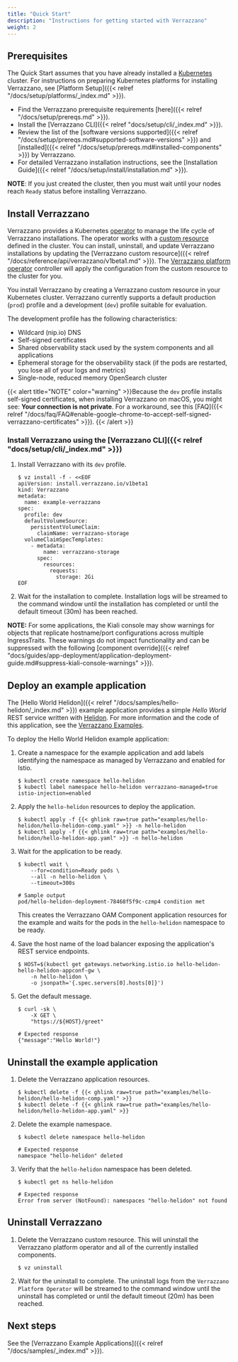 ```yaml
---
title: "Quick Start"
description: "Instructions for getting started with Verrazzano"
weight: 2
---
```



## Prerequisites

The Quick Start assumes that you have already installed a
[Kubernetes](https://kubernetes.io/) cluster. For instructions on preparing Kubernetes
platforms for installing Verrazzano, see [Platform Setup]({{< relref "/docs/setup/platforms/_index.md" >}}).

- Find the Verrazzano prerequisite requirements [here]({{< relref "/docs/setup/prereqs.md" >}}).
- Install  the [Verrazzano CLI]({{< relref "docs/setup/cli/_index.md" >}}).
- Review the list of the [software versions supported]({{< relref "/docs/setup/prereqs.md#supported-software-versions" >}}) and [installed]({{< relref "/docs/setup/prereqs.md#installed-components" >}}) by Verrazzano.
- For detailed Verrazzano installation instructions, see the [Installation Guide]({{< relref "/docs/setup/install/installation.md" >}}).

**NOTE**: If you just created the cluster, then you must wait until your nodes reach `Ready` status before installing Verrazzano.

## Install Verrazzano

Verrazzano provides a Kubernetes [operator](https://kubernetes.io/docs/concepts/extend-kubernetes/operator/)
to manage the life cycle of Verrazzano installations.  The operator works with a
[custom resource](https://kubernetes.io/docs/concepts/extend-kubernetes/api-extension/custom-resources/) defined in the cluster.
You can install, uninstall, and update Verrazzano installations by updating the
[Verrazzano custom resource]({{< relref "/docs/reference/api/verrazzano/v1beta1.md" >}}).
The [Verrazzano platform operator](https://github.com/verrazzano/verrazzano) controller will apply the configuration from the custom resource to the cluster for you.

You install Verrazzano by creating a Verrazzano custom resource in
your Kubernetes cluster.  Verrazzano currently supports a default production (`prod`)
profile and a development (`dev`) profile suitable for evaluation.  

The development profile has the following characteristics:
* Wildcard (nip.io) DNS
* Self-signed certificates
* Shared observability stack used by the system components and all applications
* Ephemeral storage for the observability stack (if the pods are restarted, you lose all of your logs and metrics)
* Single-node, reduced memory OpenSearch cluster

{{< alert title="NOTE" color="warning" >}}Because the `dev` profile installs self-signed certificates, when installing Verrazzano on macOS, you might see: **Your connection is not private**. For a workaround, see this [FAQ]({{< relref "/docs/faq/FAQ#enable-google-chrome-to-accept-self-signed-verrazzano-certificates" >}}).
{{< /alert >}}

### Install Verrazzano using the [Verrazzano CLI]({{< relref "docs/setup/cli/_index.md" >}})

1. Install Verrazzano with its `dev` profile.
    ```
    $ vz install -f - <<EOF
    apiVersion: install.verrazzano.io/v1beta1
    kind: Verrazzano
    metadata:
      name: example-verrazzano
    spec:
      profile: dev
      defaultVolumeSource:
        persistentVolumeClaim:
          claimName: verrazzano-storage
      volumeClaimSpecTemplates:
        - metadata:
            name: verrazzano-storage
          spec:
            resources:
              requests:
                storage: 2Gi
    EOF
    ```

2. Wait for the installation to complete.
   Installation logs will be streamed to the command window until the installation has completed
   or until the default timeout (30m) has been reached.

**NOTE:** For some applications, the Kiali console may show warnings for objects that replicate hostname/port configurations across multiple IngressTraits. These warnings do not impact functionality and can be suppressed with the following [component override]({{< relref "docs/guides/app-deployment/application-deployment-guide.md#suppress-kiali-console-warnings" >}}).

## Deploy an example application

The [Hello World Helidon]({{< relref "/docs/samples/hello-helidon/_index.md" >}})
example application provides a simple *Hello World* REST service written with [Helidon](https://helidon.io).
For more information and the code of this application, see the [Verrazzano Examples](https://github.com/verrazzano/examples).

To deploy the Hello World Helidon example application:



1. Create a namespace for the example application and add labels identifying the namespace as managed by Verrazzano and
enabled for Istio.

   ```
   $ kubectl create namespace hello-helidon
   $ kubectl label namespace hello-helidon verrazzano-managed=true istio-injection=enabled
   ```

1. Apply the `hello-helidon` resources to deploy the application.

   ```
   $ kubectl apply -f {{< ghlink raw=true path="examples/hello-helidon/hello-helidon-comp.yaml" >}} -n hello-helidon
   $ kubectl apply -f {{< ghlink raw=true path="examples/hello-helidon/hello-helidon-app.yaml" >}} -n hello-helidon
   ```

1. Wait for the application to be ready.

   ```
   $ kubectl wait \
       --for=condition=Ready pods \
       --all -n hello-helidon \
       --timeout=300s

   # Sample output
   pod/hello-helidon-deployment-78468f5f9c-czmp4 condition met
   ```
   This creates the Verrazzano OAM Component application resources for the example and waits for the pods in the `hello-helidon`
   namespace to be ready.

1.  Save the host name of the load balancer exposing the application's REST service endpoints.
    ```
    $ HOST=$(kubectl get gateways.networking.istio.io hello-helidon-hello-helidon-appconf-gw \
        -n hello-helidon \
        -o jsonpath='{.spec.servers[0].hosts[0]}')
    ```

1.  Get the default message.
    ```
    $ curl -sk \
        -X GET \
        "https://${HOST}/greet"

    # Expected response
    {"message":"Hello World!"}
    ```


## Uninstall the example application

1. Delete the Verrazzano application resources.

   ```
   $ kubectl delete -f {{< ghlink raw=true path="examples/hello-helidon/hello-helidon-comp.yaml" >}}
   $ kubectl delete -f {{< ghlink raw=true path="examples/hello-helidon/hello-helidon-app.yaml" >}}
    ```

1. Delete the example namespace.

   ```
   $ kubectl delete namespace hello-helidon

   # Expected response
   namespace "hello-helidon" deleted
    ```

1. Verify that the `hello-helidon` namespace has been deleted.

   ```
   $ kubectl get ns hello-helidon

   # Expected response
   Error from server (NotFound): namespaces "hello-helidon" not found
   ```

## Uninstall Verrazzano

1. Delete the Verrazzano custom resource. This will uninstall the Verrazzano platform operator and all of the currently installed components.

    ```
    $ vz uninstall
    ```

2. Wait for the uninstall to complete.
The uninstall logs from the `Verrazzano Platform Operator` will be streamed to the command window until the uninstall has completed or until the default timeout (20m) has been reached.

## Next steps

See the [Verrazzano Example Applications]({{< relref "/docs/samples/_index.md" >}}).
